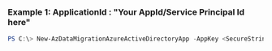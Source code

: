 ### Example 1: ApplicationId : "Your AppId/Service Principal Id here"
```powershell
PS C:\> New-AzDataMigrationAzureActiveDirectoryApp -AppKey <SecureString> -ApplicationId <String>
```

